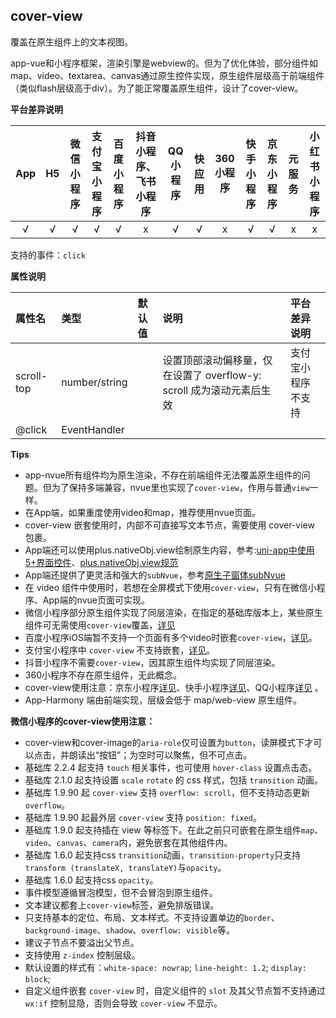 ## cover-view
覆盖在原生组件上的文本视图。

app-vue和小程序框架，渲染引擎是webview的。但为了优化体验，部分组件如map、video、textarea、canvas通过原生控件实现，原生组件层级高于前端组件（类似flash层级高于div）。为了能正常覆盖原生组件，设计了cover-view。


**平台差异说明**

|App|H5|微信小程序|支付宝小程序|百度小程序|抖音小程序、飞书小程序|QQ小程序|快应用|360小程序|快手小程序|京东小程序|元服务|小红书小程序|
|:-:|:-:|:-:|:-:|:-:|:-:|:-:|:-:|:-:|:-:|:-:|:-:|:-:|
|√|√|√|√|√|x|√|√|x|√|√|x|x|


<!-- UNIAPPCOMJSON.cover-image.compatibility -->

支持的事件：`click`

**属性说明**

|属性名|类型|默认值|说明|平台差异说明|
|:-|:-|:-|:-|:-|
|scroll-top|number/string||设置顶部滚动偏移量，仅在设置了 overflow-y: scroll 成为滚动元素后生效|支付宝小程序不支持|
|@click|EventHandler||||



**Tips**

- app-nvue所有组件均为原生渲染，不存在前端组件无法覆盖原生组件的问题。但为了保持多端兼容，nvue里也实现了`cover-view`，作用与普通`view`一样。
- 在App端，如果重度使用video和map，推荐使用nvue页面。
- cover-view 嵌套使用时，内部不可直接写文本节点，需要使用 cover-view 包裹。
- App端还可以使用plus.nativeObj.view绘制原生内容，参考:[uni-app中使用5+界面控件](https://ask.dcloud.net.cn/article/35036)、[plus.nativeObj.view规范](https://www.html5plus.org/doc/zh_cn/nativeobj.html#plus.nativeObj.View)
- App端还提供了更灵活和强大的`subNvue`，参考[原生子窗体subNvue](/api/window/subNVues)
- 在 video 组件中使用时，若想在全屏模式下使用`cover-view`，只有在微信小程序、App端的nvue页面可实现。
- 微信小程序部分原生组件实现了同层渲染，在指定的基础库版本上，某些原生组件可无需使用`cover-view`覆盖，[详见](https://developers.weixin.qq.com/miniprogram/dev/component/native-component.html)
- 百度小程序iOS端暂不支持一个页面有多个video时嵌套`cover-view`，[详见](https://smartprogram.baidu.com/docs/develop/component/view_cover-view/)。
- 支付宝小程序中 `cover-view` 不支持嵌套，[详见](https://opendocs.alipay.com/mini/component/cover-view)。
- 抖音小程序不需要`cover-view`，因其原生组件均实现了同层渲染。
- 360小程序不存在原生组件，无此概念。
- cover-view使用注意：京东小程序[详见](https://mp-docs.jd.com/doc/dev/component/548)、快手小程序[详见](https://mp.kuaishou.com/docs/develop/components/view/cover-view.html)、QQ小程序[详见](https://q.qq.com/wiki/develop/miniprogram/component/view-container/cover.html#cover-view) 。
- App-Harmony 端由前端实现，层级会低于 map/web-view 原生组件。


**微信小程序的cover-view使用注意：**
- cover-view和cover-image的`aria-role`仅可设置为`button`，读屏模式下才可以点击，并朗读出“按钮”；为空时可以聚焦，但不可点击。
- 基础库 2.2.4 起支持 `touch` 相关事件，也可使用 `hover-class` 设置点击态。
- 基础库 2.1.0 起支持设置 `scale` `rotate` 的 css 样式，包括 `transition` 动画。
- 基础库 1.9.90 起 `cover-view` 支持 `overflow: scroll`，但不支持动态更新 `overflow`。
- 基础库 1.9.90 起最外层 `cover-view` 支持 `position: fixed`。
- 基础库 1.9.0 起支持插在 view 等标签下。在此之前只可嵌套在原生组件`map`、`video`、`canvas`、`camera`内，避免嵌套在其他组件内。
- 基础库 1.6.0 起支持css `transition`动画，`transition-property`只支持`transform (translateX, translateY)`与`opacity`。
- 基础库 1.6.0 起支持css `opacity`。
- 事件模型遵循冒泡模型，但不会冒泡到原生组件。
- 文本建议都套上`cover-view`标签，避免排版错误。
- 只支持基本的定位、布局、文本样式。不支持设置单边的`border`、`background-image`、`shadow`、`overflow: visible`等。
- 建议子节点不要溢出父节点。
- 支持使用 `z-index` 控制层级。
- 默认设置的样式有：`white-space: nowrap`; `line-height: 1.2`; `display: block`;
- 自定义组件嵌套 `cover-view` 时，自定义组件的 `slot` 及其父节点暂不支持通过 `wx:if` 控制显隐，否则会导致 `cover-view` 不显示。
